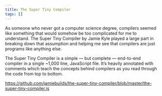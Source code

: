 ```yaml
---
title: The Super Tiny Compiler
tags: []
---
```

As someone who never got a computer science degree, compilers seemed like something that would somehow be too complicated for me to understand. The Super Tiny Compiler by Jamie Kyle played a large part in breaking down that assumption and helping me see that compilers are just programs like anything else.

The Super Tiny Compiler is a simple — but complete — end-to-end compiler in a single ~1,000 line, JavaScript file. It’s heavily annotated with comments which teach the concepts behind compilers as you read through the code from top to bottom.

<https://github.com/jamiebuilds/the-super-tiny-compiler/blob/master/the-super-tiny-compiler.js>
